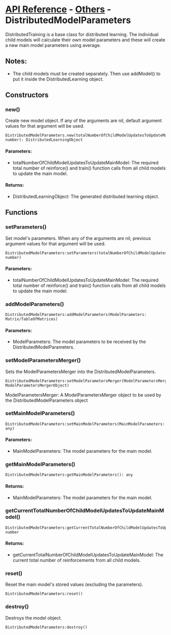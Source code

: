 # [API Reference](../../API.md) - [Others](../Others.md) - DistributedModelParameters

DistributedTraining is a base class for distributed learning. The individual child models will calculate their own model parameters and these will create a new main model parameters using average.

## Notes:

* The child models must be created separately. Then use addModel() to put it inside the DistributedLearning object.

## Constructors

### new()

Create new model object. If any of the arguments are nil, default argument values for that argument will be used.

```
DistributedModelParameters.new(totalNumberOfChildModelUpdatesToUpdateMainModel: number): DistributedLearningObject
```

#### Parameters:

* totalNumberOfChildModelUpdatesToUpdateMainModel: The required total number of reinforce() and train() function calls from all child models to update the main model.

#### Returns:

* DistributedLearningObject: The generated distributed learning object.

## Functions

### setParameters()

Set model's parameters. When any of the arguments are nil, previous argument values for that argument will be used.

```
DistributedModelParameters:setParameters(totalNumberOfChildModelUpdatesToUpdateMainModel: number)
```

#### Parameters:

* totalNumberOfChildModelUpdatesToUpdateMainModel: The required total number of reinforce() and train() function calls from all child models to update the main model.

### addModelParameters()

```
DistributedModelParameters:addModelParameters(ModelParameters: Matrix/TableOfMatrices)
```

#### Parameters:

* ModelParameters: The model parameters to be received by the DistributedModelParameters.

### setModelParametersMerger()

Sets the ModelParametersMerger into the DistributedModelParameters.

```
DistributedModelParameters:setModelParametersMerger(ModelParametersMerger: ModelParametersMergerObject)
```

ModelParametersMerger: A ModelParametersMerger object to be used by the DistributedModelParameters object

### setMainModelParameters()

```
DistributedModelParameters:setMainModelParameters(MainModelParameters: any)
```

#### Parameters:

* MainModelParameters: The model parameters for the main model.

### getMainModelParameters()

```
DistributedModelParameters:getMainModelParameters(): any
```

#### Returns:

* MainModelParameters: The model parameters for the main model.

### getCurrentTotalNumberOfChildModelUpdatesToUpdateMainModel()

```
DistributedModelParameters:getCurrentTotalNumberOfChildModelUpdatesToUpdateMainModel(): number
```

#### Returns:

* getCurrentTotalNumberOfChildModelUpdatesToUpdateMainModel: The current total number of reinforcements from all child models.

### reset()

Reset the main model's stored values (excluding the parameters).

```
DistributedModelParameters:reset()
```

### destroy()

Destroys the model object.

```
DistributedModelParameters:destroy()
```

